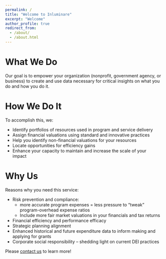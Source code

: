 ```yaml
---
permalink: /
title: "Welcome to Inluminare"
excerpt: "Welcome"
author_profile: true
redirect_from: 
  - /about/
  - /about.html
---
```


# What We Do

Our goal is to empower your organization (nonprofit, government agency, or business) to create and use data necessary for critical insights on what you do and how you do it. 

# How We Do It

To accomplish this, we:

* Identify portfolios of resources used in program and service delivery
* Assign financial valuations using standard and innovative practices
*	Help you identify non-financial valuations for your resources
*	Locate opportunities for efficiency gains
*	Enhance your capacity to maintain and increase the scale of your impact

# Why Us

Reasons why you need this service:

*	Risk prevention and compliance: 
    *	more accurate program expenses = less pressure to “tweak” program-overhead expense ratios
    *	Include more fair market valuations in your financials and tax returns
*	Financial efficiency and performance efficacy
*	Strategic planning alignment
*	Enhanced historical and future expenditure data to inform making and applying for grants
*	Corporate social responsibility – shedding light on current DEI practices

Please [contact us](/contact/) to learn more!
